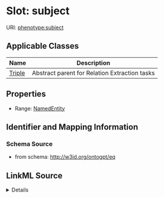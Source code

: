# Slot: subject

URI: [phenotype:subject](http://w3id.org/ontogpt/phenotype/subject)



<!-- no inheritance hierarchy -->




## Applicable Classes

| Name | Description |
| --- | --- |
[Triple](Triple.md) | Abstract parent for Relation Extraction tasks






## Properties

* Range: [NamedEntity](NamedEntity.md)







## Identifier and Mapping Information







### Schema Source


* from schema: http://w3id.org/ontogpt/eq




## LinkML Source

<details>
```yaml
name: subject
from_schema: http://w3id.org/ontogpt/eq
rank: 1000
alias: subject
owner: Triple
domain_of:
- Triple
range: NamedEntity

```
</details>